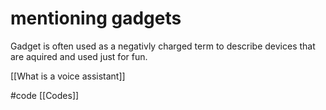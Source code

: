 # mentioning gadgets
Gadget is often used as a negativly charged term to describe devices that are aquired and used just for fun.

[[What is a voice assistant]]

#code [[Codes]]